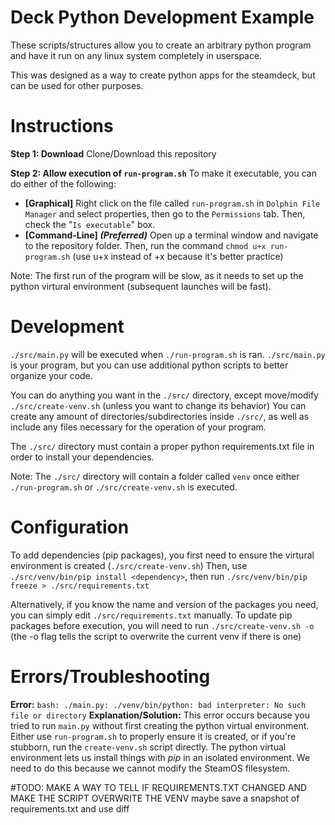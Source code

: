 # Deck Python Development Example

These scripts/structures allow you to create an arbitrary python program and have it run on any linux system completely in userspace.

This was designed as a way to create python apps for the steamdeck, but can be used for other purposes.

# Instructions

**Step 1: Download**
Clone/Download this repository

**Step 2: Allow execution of `run-program.sh`**
To make it executable, you can do either of the following:
- **[Graphical]** Right click on the file called `run-program.sh` in `Dolphin File Manager` and select properties, then go to the `Permissions` tab. Then, check the "`Is executable`" box.
- **[Command-Line]** ***(Preferred)*** Open up a terminal window and navigate to the repository folder. Then, run the command `chmod u+x run-program.sh` (use u+x instead of +x because it's better practice)

Note: The first run of the program will be slow, as it needs to set up the python virtural environment (subsequent launches will be fast).

# Development

`./src/main.py` will be executed when `./run-program.sh` is ran. `./src/main.py` is your program, but you can use additional python scripts to better organize your code.

You can do anything you want in the `./src/` directory, except move/modify `./src/create-venv.sh` (unless you want to change its behavior)
You can create any amount of directories/subdirectories inside `./src/`, as well as include any files necessary for the operation of your program.

The `./src/` directory must contain a proper python requirements.txt file in order to install your dependencies.

Note: The `./src/` directory will contain a folder called `venv` once either `./run-program.sh` or `./src/create-venv.sh` is executed.

# Configuration

To add dependencies (pip packages), you first need to ensure the virtural environment is created (`./src/create-venv.sh`)
Then, use `./src/venv/bin/pip install <dependency>`, then run `./src/venv/bin/pip freeze > ./src/requirements.txt`

Alternatively, if you know the name and version of the packages you need, you can simply edit `./src/requirements.txt` manually.
To update pip packages before execution, you will need to run `./src/create-venv.sh -o` (the -o flag tells the script to overwrite the current venv if there is one)

# Errors/Troubleshooting
**Error:** `bash: ./main.py: ./venv/bin/python: bad interpreter: No such file or directory`
**Explanation/Solution:** This error occurs because you tried to run `main.py` without first creating the python virtual environment. Either use `run-program.sh` to properly ensure it is created, or if you're stubborn, run the `create-venv.sh` script directly.
The python virtual environment lets us install things with *pip* in an isolated environment. We need to do this because we cannot modify the SteamOS filesystem.


#TODO: MAKE A WAY TO TELL IF REQUIREMENTS.TXT CHANGED AND MAKE THE SCRIPT OVERWRITE THE VENV
maybe save a snapshot of requirements.txt and use diff
